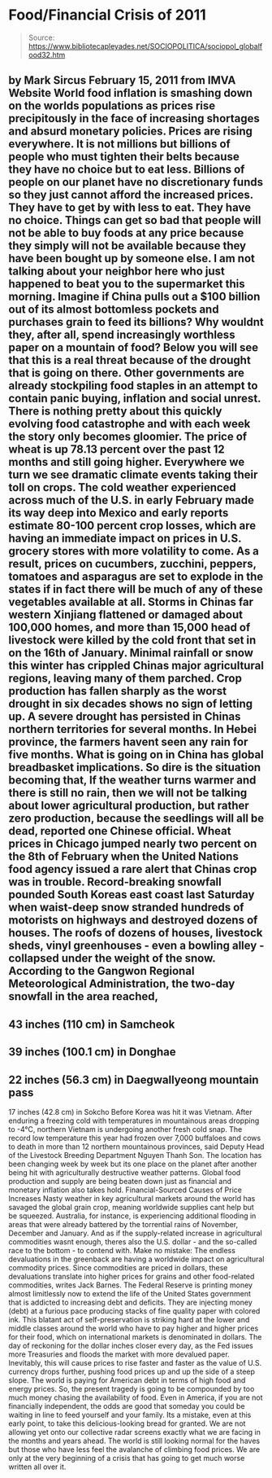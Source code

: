 # Food/Financial Crisis of 2011

> Source: https://www.bibliotecapleyades.net/SOCIOPOLITICA/sociopol_globalfood32.htm

by Mark Sircus
February 15, 2011
from
IMVA Website
World food inflation is smashing down on the
worlds populations as prices rise precipitously in the face of increasing
shortages and absurd monetary policies.
Prices are rising everywhere. It is not millions
but billions of people who must tighten their belts because they have no
choice but to eat less. Billions of people on our planet have no
discretionary funds so they just cannot afford the increased prices.
They have to get by with less to eat. They have
no choice.
Things can get so bad that people will not be able to buy foods at any price
because they simply will not be available because they have been bought up
by someone else. I am not talking about your neighbor here who just happened
to beat you to the supermarket this morning.
Imagine if China pulls out a $100 billion out of
its almost bottomless pockets and purchases grain to feed its billions? Why
wouldnt they, after all, spend increasingly worthless paper on a mountain
of food?
Below you will see that this is a real threat because of the drought that is
going on there. Other governments are already stockpiling food staples in an
attempt to contain panic buying, inflation and social unrest.
There is nothing pretty about this quickly
evolving food catastrophe and with each week the story only becomes
gloomier.
The price of wheat is up 78.13 percent over
the past 12 months and still going higher.
Everywhere we turn we see dramatic climate
events taking their toll on crops.
The
cold weather experienced across much of the
U.S. in early February made its way deep into Mexico and early reports
estimate 80-100 percent crop losses, which are having an immediate impact on
prices in U.S. grocery stores with more volatility to come.
As a result, prices on cucumbers, zucchini,
peppers, tomatoes and asparagus are set to explode in the states if in fact
there will be much of any of these vegetables available at all.
Storms in Chinas far western Xinjiang flattened
or damaged
about 100,000 homes, and more than 15,000 head of livestock
were killed by the cold front that set in on the 16th of January.
Minimal rainfall or snow this winter has
crippled Chinas major agricultural regions, leaving many of them parched.
Crop production has fallen sharply as the worst
drought in six decades shows no sign of letting up.
A severe drought has
persisted in Chinas northern territories for several months.
In Hebei province, the farmers havent seen any
rain for five months. What is going on in China has global breadbasket
implications.
So dire is the situation becoming that,
If the weather turns warmer and there is
still no rain, then we will not be talking about lower agricultural
production, but rather zero production, because the seedlings will all
be dead,
reported one Chinese official.
Wheat prices in Chicago jumped nearly two
percent on the 8th of February when the United Nations food
agency issued a rare alert that Chinas crop was in trouble.
Record-breaking snowfall
pounded South Koreas
east coast last Saturday when waist-deep snow stranded hundreds of motorists
on highways and destroyed dozens of houses.
The roofs of dozens of houses, livestock sheds,
vinyl greenhouses - even a bowling alley - collapsed under the weight of the
snow. According to the Gangwon Regional Meteorological Administration, the
two-day snowfall in the area reached,
-
43 inches (110 cm) in Samcheok
-
39
inches (100.1 cm) in Donghae
-
22 inches (56.3 cm) in Daegwallyeong mountain
pass
-
17 inches (42.8 cm) in Sokcho
Before Korea was hit it was Vietnam.
After enduring a freezing cold with
temperatures in mountainous areas dropping to -4°C,
northern Vietnam is
undergoing another fresh cold snap. The record low temperature this year had
frozen over 7,000 buffaloes and cows to death in more than 12 northern
mountainous provinces, said Deputy Head of the Livestock Breeding Department
Nguyen Thanh Son.
The location has been changing week by week but its one place on the planet
after another being hit with agriculturally destructive weather patterns.
Global food production and supply are being
beaten down just as financial and monetary inflation also takes hold.
Financial-Sourced
Causes of Price Increases
Nasty weather in key agricultural markets
around the world has savaged the global grain crop, meaning worldwide
supplies cant help but be squeezed.
Australia, for instance, is
experiencing
additional flooding in areas that were already battered by the
torrential rains of November, December and January. And as if the
supply-related increase in agricultural commodities wasnt enough,
theres also the U.S. dollar - and the so-called race to the bottom -
to contend with.
Make no mistake: The endless devaluations in
the greenback are having a worldwide impact on agricultural commodity
prices. Since commodities are priced in dollars, these devaluations
translate into higher prices for grains and other food-related
commodities,
writes Jack Barnes.
The
Federal Reserve is printing money almost
limitlessly now to extend the life of the United States government that is
addicted to increasing debt and deficits.
They are injecting money (debt) at a furious
pace producing stacks of fine quality paper with colored ink. This blatant
act of self-preservation is striking hard at the lower and middle classes
around the world who have to pay higher and higher prices for their food,
which on international markets is denominated in dollars.
The day of reckoning for the dollar inches
closer every day, as the Fed issues more Treasuries and floods the market
with more devalued paper. Inevitably, this will cause prices to rise faster
and faster as the value of U.S. currency drops further, pushing food prices
up and up the side of a steep slope.
The world is paying for American debt in terms
of high food and energy prices.
So, the present tragedy is going to be
compounded by too much money chasing the availability of food.
Even in America, if you are not financially
independent, the odds are good that someday you could be
waiting in line to
feed yourself and your family. Its a mistake, even at this early point, to
take this delicious-looking bread for granted.
We are not allowing yet onto our collective radar screens exactly what we
are facing in the months and years ahead. The world is still looking normal
for the haves but those who have less feel the avalanche of climbing food
prices.
We are only at the very beginning of a crisis
that has going to get much worse written all over it.
